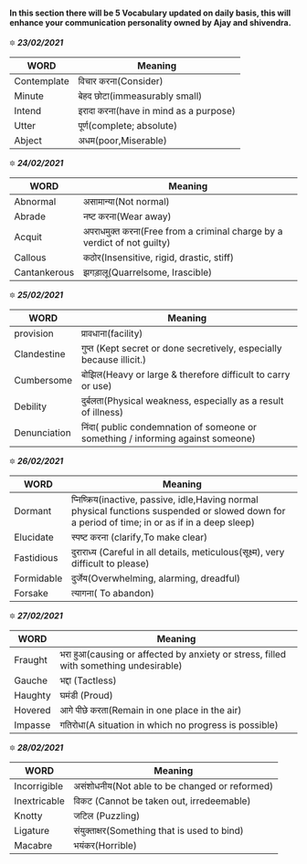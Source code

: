 #### In this section there will be 5 Vocabulary updated on daily basis, this will enhance your communication personality owned by Ajay and shivendra.


🔯 ***23/02/2021***

| WORD | Meaning |
|--------------------------------------------------------------------------------------------------------------|-------------------------------------------------------------------------------------------------------------------------------------------------------------------|
| Contemplate | विचार करना(Consider) |
| Minute | बेहद छोटा(immeasurably small) |
| Intend | इरादा करना(have in mind as a purpose) |
| Utter | पूर्ण(complete; absolute) |
| Abject | अधम(poor,Miserable) |


🔯 ***24/02/2021***

| WORD | Meaning |
|--------------------------------------------------------------------------------------------------------------|-------------------------------------------------------------------------------------------------------------------------------------------------------------------|
| Abnormal | असामान्या(Not normal) |
| Abrade | नष्ट करना(Wear away) |
| Acquit | अपराधमुक्त करना(Free from a criminal charge by a verdict of not guilty) |
| Callous | कठोर(Insensitive, rigid, drastic, stiff) |
| Cantankerous | झगड़ालू(Quarrelsome, Irascible) |

🔯 ***25/02/2021***

| WORD | Meaning |
|--------------------------------------------------------------------------------------------------------------|-------------------------------------------------------------------------------------------------------------------------------------------------------------------|
| provision | प्रावधाना(facility) |
| Clandestine | गुप्त (Kept secret or done secretively, especially because illicit.) |
| Cumbersome | बोझिल(Heavy or large & therefore difficult to carry or use) |
| Debility | दुर्बलता(Physical weakness, especially as a result of illness) |
| Denunciation | निंदा( public condemnation of someone or something / informing against someone) |

🔯 ***26/02/2021***

| WORD | Meaning |
|--------------------------------------------------------------------------------------------------------------|-------------------------------------------------------------------------------------------------------------------------------------------------------------------|
| Dormant | प्निष्क्रिय(inactive, passive, idle,Having normal physical functions suspended or slowed down for a period of time; in or as if in a deep sleep) |
| Elucidate | स्पष्ट करना (clarify,To make clear) |
| Fastidious | दुराराध्य (Careful in all details, meticulous(सूक्ष्म), very difficult to please) |
| Formidable | दुर्जेय(Overwhelming, alarming, dreadful) |
| Forsake | त्यागना( To abandon) |

🔯 ***27/02/2021***

| WORD | Meaning |
|--------------------------------------------------------------------------------------------------------------|-------------------------------------------------------------------------------------------------------------------------------------------------------------------|
| Fraught | भरा हुआ(causing or affected by anxiety or stress, filled with something undesirable) |
| Gauche | भद्दा (Tactless) |
| Haughty | घमंडी (Proud) |
| Hovered | आगे पीछे करता(Remain in one place in the air) |
| Impasse | गतिरोधा(A situation in which no progress is possible) |


🔯 ***28/02/2021***

| WORD | Meaning |
|--------------------------------------------------------------------------------------------------------------|-------------------------------------------------------------------------------------------------------------------------------------------------------------------|
| Incorrigible | असंशोधनीय(Not able to be changed or reformed) |
| Inextricable | विकट (Cannot be taken out, irredeemable) |
| Knotty | जटिल (Puzzling) |
| Ligature | संयुक्ताक्षर(Something that is used to bind) |
| Macabre | भयंकर(Horrible) |


